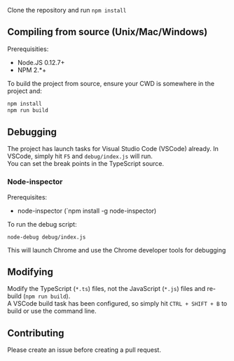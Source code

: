 Clone the repository and run `npm install`  

## Compiling from source (Unix/Mac/Windows)
Prerequisities:
- Node.JS 0.12.7+
- NPM 2.*+

To build the project from source, ensure your CWD is somewhere in the project and:

```bash
npm install
npm run build
```


## Debugging
The project has launch tasks for Visual Studio Code (VSCode) already. In VSCode, simply hit `F5` and `debug/index.js` will run.  
You can set the break points in the TypeScript source.

### Node-inspector
Prerequisites:
- node-inspector (`npm install -g node-inspector)

To run the debug script:
```
node-debug debug/index.js
``` 
This will launch Chrome and use the Chrome developer tools for debugging


## Modifying
Modify the TypeScript (`*.ts`) files, not the JavaScript (`*.js`) files and re-build (`npm run build`).  
A VSCode build task has been configured, so simply hit `CTRL + SHIFT + B` to build or use the command line. 


## Contributing
Please create an issue before creating a pull request.